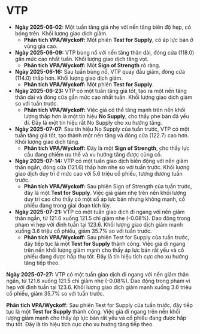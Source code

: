 # VTP

- **Ngày 2025-06-02:** Một tuần tăng giá nhẹ với nến tăng biên độ hẹp, có bóng trên. Khối lượng giao dịch giảm.
    - **Phân tích VPA/Wyckoff:** Một phiên **Test for Supply**, có áp lực bán ở vùng giá cao.
- **Ngày 2025-06-09:** VTP bùng nổ với nến tăng thân dài, đóng cửa (118.0) gần mức cao nhất tuần. Khối lượng giao dịch tăng vọt.
    - **Phân tích VPA/Wyckoff:** Một **Sign of Strength** rõ ràng.
- **Ngày 2025-06-16:** Sau tuần bùng nổ, VTP quay đầu giảm, đóng cửa (114.0) thấp hơn. Khối lượng giao dịch giảm.
    - **Phân tích VPA/Wyckoff:** Một phiên **Test for Supply**.
- **Ngày 2025-06-23:** VTP có một tuần tăng giá tốt, tạo ra một nến tăng thân dài và đóng cửa gần mức cao nhất tuần. Khối lượng giao dịch giảm so với tuần trước.
    - **Phân tích VPA/Wyckoff:** Việc giá có thể tăng mạnh trên nền khối lượng thấp hơn là một tín hiệu **No Supply**, cho thấy phe bán đã yếu đi. Đây là một tín hiệu rất No Supply cho xu hướng tăng.
- **Ngày 2025-07-07:** Sau tín hiệu No Supply của tuần trước, VTP có một tuần tăng giá tốt, tạo thành một nến tăng và đóng cửa (122.7) cao hơn. Khối lượng giao dịch tăng.
    - **Phân tích VPA/Wyckoff:** Đây là một **Sign of Strength**, cho thấy lực cầu đang chiếm ưu thế và xu hướng tăng được củng cố.
- **Ngày 2025-07-14:** VTP có một tuần giao dịch biến động với nến giảm thân ngắn, đóng cửa (121.6) thấp hơn nhẹ so với tuần trước. Khối lượng giao dịch duy trì ở mức cao với 5.6 triệu cổ phiếu, tương đương tuần trước.
    - **Phân tích VPA/Wyckoff:** Sau phiên Sign of Strength của tuần trước, đây là một **Test for Supply**. Việc giá giảm nhẹ trên nền khối lượng duy trì cao cho thấy có một số áp lực bán nhưng không mạnh, cổ phiếu đang trong giai đoạn tích lũy.
- **Ngày 2025-07-21:** VTP có một tuần giao dịch đi ngang với nến giảm thân ngắn, từ 121.6 xuống 121.5 chỉ giảm nhẹ (-0.08%). Dao động trong phạm vi hẹp với đỉnh tuần tại 123.6. Khối lượng giao dịch giảm mạnh xuống 3.6 triệu cổ phiếu, giảm 35.7% so với tuần trước.
    - **Phân tích VPA/Wyckoff:** Sau phiên Test for Supply của tuần trước, đây tiếp tục là một **Test for Supply** thành công. Việc giá đi ngang trên nền khối lượng giảm mạnh cho thấy áp lực bán rất yếu và cổ phiếu đang được hấp thụ tốt. Đây là tín hiệu tích cực cho xu hướng tăng tiếp theo.

**Ngày 2025-07-27:** VTP có một tuần giao dịch đi ngang với nến giảm thân ngắn, từ 121.6 xuống 121.5 chỉ giảm nhẹ (-0.08%). Dao động trong phạm vi hẹp với đỉnh tuần tại 123.6. Khối lượng giao dịch giảm mạnh xuống 3.6 triệu cổ phiếu, giảm 35.7% so với tuần trước.

**Phân tích VPA/Wyckoff:** Sau phiên Test for Supply của tuần trước, đây tiếp tục là một **Test for Supply** thành công. Việc giá đi ngang trên nền khối lượng giảm mạnh cho thấy áp lực bán rất yếu và cổ phiếu đang được hấp thụ tốt. Đây là tín hiệu tích cực cho xu hướng tăng tiếp theo.
